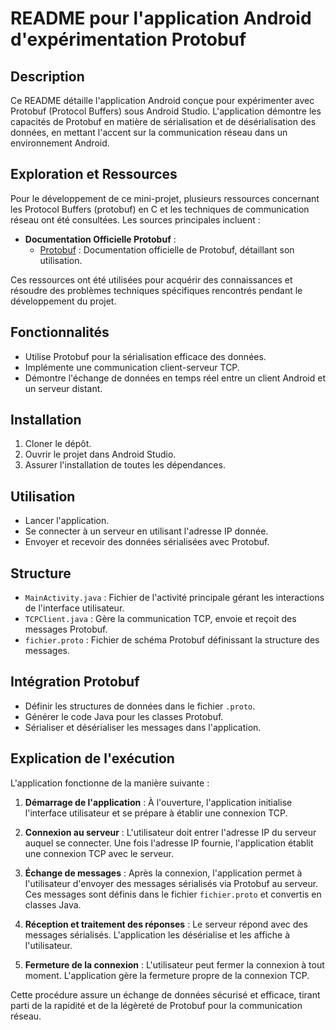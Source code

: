 
# README pour l'application Android d'expérimentation Protobuf

## Description

Ce README détaille l'application Android conçue pour expérimenter avec Protobuf (Protocol Buffers) sous Android Studio. L'application démontre les capacités de Protobuf en matière de sérialisation et de désérialisation des données, en mettant l'accent sur la communication réseau dans un environnement Android.

## Exploration et Ressources

Pour le développement de ce mini-projet, plusieurs ressources concernant les Protocol Buffers (protobuf) en C et les techniques de communication réseau ont été consultées. Les sources principales incluent :

- **Documentation Officielle Protobuf** :
  - [Protobuf](https://protobuf.dev/) : Documentation officielle de Protobuf, détaillant son utilisation.

Ces ressources ont été utilisées pour acquérir des connaissances et résoudre des problèmes techniques spécifiques rencontrés pendant le développement du projet.


## Fonctionnalités

- Utilise Protobuf pour la sérialisation efficace des données.
- Implémente une communication client-serveur TCP.
- Démontre l'échange de données en temps réel entre un client Android et un serveur distant.

## Installation

1. Cloner le dépôt.
2. Ouvrir le projet dans Android Studio.
3. Assurer l'installation de toutes les dépendances.

## Utilisation

- Lancer l'application.
- Se connecter à un serveur en utilisant l'adresse IP donnée.
- Envoyer et recevoir des données sérialisées avec Protobuf.

## Structure

- `MainActivity.java` : Fichier de l'activité principale gérant les interactions de l'interface utilisateur.
- `TCPClient.java` : Gère la communication TCP, envoie et reçoit des messages Protobuf.
- `fichier.proto` : Fichier de schéma Protobuf définissant la structure des messages.

## Intégration Protobuf

- Définir les structures de données dans le fichier `.proto`.
- Générer le code Java pour les classes Protobuf.
- Sérialiser et désérialiser les messages dans l'application.

## Explication de l'exécution

L'application fonctionne de la manière suivante :

1. **Démarrage de l'application** : À l'ouverture, l'application initialise l'interface utilisateur et se prépare à établir une connexion TCP.

2. **Connexion au serveur** : L'utilisateur doit entrer l'adresse IP du serveur auquel se connecter. Une fois l'adresse IP fournie, l'application établit une connexion TCP avec le serveur.

3. **Échange de messages** : Après la connexion, l'application permet à l'utilisateur d'envoyer des messages sérialisés via Protobuf au serveur. Ces messages sont définis dans le fichier `fichier.proto` et convertis en classes Java.

4. **Réception et traitement des réponses** : Le serveur répond avec des messages sérialisés. L'application les désérialise et les affiche à l'utilisateur.

5. **Fermeture de la connexion** : L'utilisateur peut fermer la connexion à tout moment. L'application gère la fermeture propre de la connexion TCP.

Cette procédure assure un échange de données sécurisé et efficace, tirant parti de la rapidité et de la légèreté de Protobuf pour la communication réseau.
